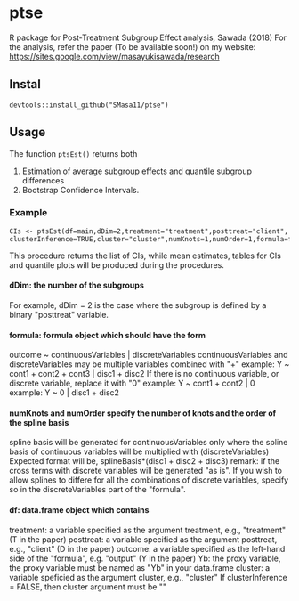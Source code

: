 # ptse
R package for Post-Treatment Subgroup Effect analysis, Sawada (2018)
 For the analysis, refer the paper (To be available soon!) on my website: https://sites.google.com/view/masayukisawada/research

## Instal
```devtools::install_github("SMasa11/ptse")```

## Usage
The function `ptsEst()` returns both
1. Estimation of average subgroup effects and quantile subgroup differences
2. Bootstrap Confidence Intervals.

### Example
```
CIs <- ptsEst(df=main,dDim=2,treatment="treatment",posttreat="client",
clusterInference=TRUE,cluster="cluster",numKnots=1,numOrder=1,formula=formula,Ytype="Yb")
```
This procedure returns the list of CIs, while mean estimates, tables for CIs and quantile plots will be produced during the procedures.

#### dDim: the number of the subgroups
For example, dDim = 2 is the case where the subgroup is defined by a binary "posttreat" variable.

#### formula: formula object which should have the form
 outcome ~ continuousVariables | discreteVariables
 continuousVariables and discreteVariables may be multiple variables combined with "+"
   example: Y ~ cont1 + cont2 + cont3 | disc1 + disc2
 If there is no continuous variable, or discrete variable, replace it with "0"
   example: Y ~ cont1 + cont2 | 0
   example: Y ~ 0 | disc1 + disc2

#### numKnots and numOrder specify the number of knots and the order of the spline basis
 spline basis will be generated for continuousVariables only
 where the spline basis of continuous variables will be multiplied with (discreteVariables)
  Expected format will be, splineBasis*(disc1 + disc2 + disc3)
  remark: if the cross terms with discrete variables will be generated "as is".
   If you wish to allow splines to differe for all the combinations of discrete variables, specify so in the discreteVariables part of the "formula".

#### df: data.frame object which contains
 treatment: a variable specified as the argument treatment, e.g., "treatment" (T in the paper)
 posttreat: a variable specified as the argument posttreat, e.g., "client" (D in the paper)
 outcome: a variable specified as the left-hand side of the "formula", e.g. "output" (Y in the paper)
 Yb: the proxy variable, the proxy variable must be named as "Yb" in your data.frame
 cluster: a variable speficied as the argument cluster, e.g., "cluster"
  If clusterInference = FALSE, then cluster argument must be "" 
